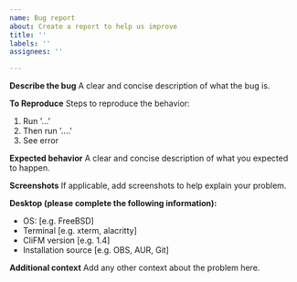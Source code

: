```yaml
---
name: Bug report
about: Create a report to help us improve
title: ''
labels: ''
assignees: ''

---
```


**Describe the bug**
A clear and concise description of what the bug is.

**To Reproduce**
Steps to reproduce the behavior:
1. Run '...'
2. Then run '....'
3. See error

**Expected behavior**
A clear and concise description of what you expected to happen.

**Screenshots**
If applicable, add screenshots to help explain your problem.

**Desktop (please complete the following information):**
 - OS: [e.g. FreeBSD]
 - Terminal [e.g. xterm, alacritty]
 - CliFM version [e.g. 1.4]
- Installation source [e.g. OBS, AUR, Git]

**Additional context**
Add any other context about the problem here.
